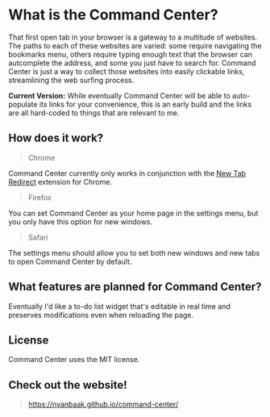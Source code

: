 # What is the Command Center?

That first open tab in your browser is a gateway to a multitude of websites.  The paths to each of these websites are varied: some require navigating the bookmarks menu, others require typing enough text that the browser can autcomplete the address, and some you just have to search for.  Command Center is just a way to collect those websites into easily clickable links, streamlining the web surfing process.

**Current Version:** While eventually Command Center will be able to auto-populate its links for your convenience, this is an early build and the links are all hard-coded to things that are relevant to me.

## How does it work?

> Chrome

Command Center currently only works in conjunction with the <a href="https://chrome.google.com/webstore/detail/new-tab-redirect/icpgjfneehieebagbmdbhnlpiopdcmna">New Tab Redirect</a> extension for Chrome.

> Firefox

You can set Command Center as your home page in the settings menu, but you only have this option for new windows.

> Safari

The settings menu should allow you to set both new windows and new tabs to open Command Center by default.

## What features are planned for Command Center?

Eventually I'd like a to-do list widget that's editable in real time and preserves modifications even when reloading the page.

## License

Command Center uses the MIT license.

## Check out the website!

> https://nvanbaak.github.io/command-center/
